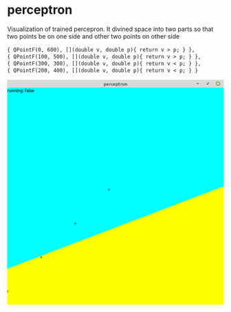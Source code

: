 # perceptron


Visualization of trained percepron. It divined space into two parts so that two points be on one side and other two points on other side

```
{ QPointF(0, 600), [](double v, double p){ return v > p; } },
{ QPointF(100, 500), [](double v, double p){ return v > p; } },
{ QPointF(300, 300), [](double v, double p){ return v < p; } },
{ QPointF(200, 400), [](double v, double p){ return v < p; } }
```

![alt text](https://github.com/burbokop/perceptron/blob/master/result.png)

